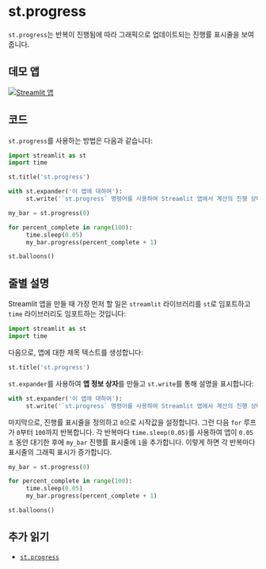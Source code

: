 # st.progress

`st.progress`는 반복이 진행됨에 따라 그래픽으로 업데이트되는 진행률 표시줄을 보여줍니다.

## 데모 앱

[![Streamlit 앱](https://static.streamlit.io/badges/streamlit_badge_black_white.svg)](https://share.streamlit.io/dataprofessor/st.progress/)

## 코드
`st.progress`를 사용하는 방법은 다음과 같습니다:
```python
import streamlit as st
import time

st.title('st.progress')

with st.expander('이 앱에 대하여'):
     st.write('`st.progress` 명령어를 사용하여 Streamlit 앱에서 계산의 진행 상태를 표시할 수 있습니다.')

my_bar = st.progress(0)

for percent_complete in range(100):
     time.sleep(0.05)
     my_bar.progress(percent_complete + 1)

st.balloons()
```

## 줄별 설명
Streamlit 앱을 만들 때 가장 먼저 할 일은 `streamlit` 라이브러리를 `st`로 임포트하고 `time` 라이브러리도 임포트하는 것입니다:
```python
import streamlit as st
import time
```

다음으로, 앱에 대한 제목 텍스트를 생성합니다:
```python
st.title('st.progress')
```

`st.expander`를 사용하여 **앱 정보 상자**를 만들고 `st.write`를 통해 설명을 표시합니다:
```python
with st.expander('이 앱에 대하여'):
     st.write('`st.progress` 명령어를 사용하여 Streamlit 앱에서 계산의 진행 상태를 표시할 수 있습니다.')
```

마지막으로, 진행률 표시줄을 정의하고 `0`으로 시작값을 설정합니다. 그런 다음 `for` 루프가 `0`부터 `100`까지 반복합니다. 각 반복마다 `time.sleep(0.05)`를 사용하여 앱이 `0.05초` 동안 대기한 후에 `my_bar` 진행률 표시줄에 `1`을 추가합니다. 이렇게 하면 각 반복마다 표시줄의 그래픽 표시가 증가합니다.
```python
my_bar = st.progress(0)

for percent_complete in range(100):
     time.sleep(0.05)
     my_bar.progress(percent_complete + 1)

st.balloons()
```

## 추가 읽기
- [`st.progress`](https://docs.streamlit.io/library/api-reference/status/st.progress)

